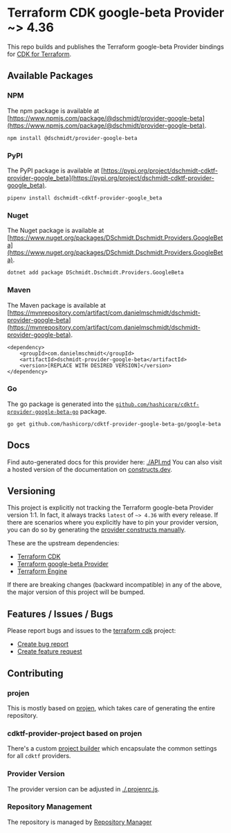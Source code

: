 # Terraform CDK google-beta Provider ~> 4.36

This repo builds and publishes the Terraform google-beta Provider bindings for [CDK for Terraform](https://cdk.tf).

## Available Packages

### NPM

The npm package is available at [https://www.npmjs.com/package/@dschmidt/provider-google-beta](https://www.npmjs.com/package/@dschmidt/provider-google-beta).

`npm install @dschmidt/provider-google-beta`

### PyPI

The PyPI package is available at [https://pypi.org/project/dschmidt-cdktf-provider-google_beta](https://pypi.org/project/dschmidt-cdktf-provider-google_beta).

`pipenv install dschmidt-cdktf-provider-google_beta`

### Nuget

The Nuget package is available at [https://www.nuget.org/packages/DSchmidt.Dschmidt.Providers.GoogleBeta](https://www.nuget.org/packages/DSchmidt.Dschmidt.Providers.GoogleBeta).

`dotnet add package DSchmidt.Dschmidt.Providers.GoogleBeta`

### Maven

The Maven package is available at [https://mvnrepository.com/artifact/com.danielmschmidt/dschmidt-provider-google-beta](https://mvnrepository.com/artifact/com.danielmschmidt/dschmidt-provider-google-beta).

```
<dependency>
    <groupId>com.danielmschmidt</groupId>
    <artifactId>dschmidt-provider-google-beta</artifactId>
    <version>[REPLACE WITH DESIRED VERSION]</version>
</dependency>
```

### Go

The go package is generated into the [`github.com/hashicorp/cdktf-provider-google-beta-go`](https://github.com/hashicorp/cdktf-provider-google-beta-go) package.

`go get github.com/hashicorp/cdktf-provider-google-beta-go/google-beta`

## Docs

Find auto-generated docs for this provider here: [./API.md](./API.md)
You can also visit a hosted version of the documentation on [constructs.dev](https://constructs.dev/packages/@cdktf/provider-google-beta).

## Versioning

This project is explicitly not tracking the Terraform google-beta Provider version 1:1. In fact, it always tracks `latest` of `~> 4.36` with every release. If there are scenarios where you explicitly have to pin your provider version, you can do so by generating the [provider constructs manually](https://cdk.tf/imports).

These are the upstream dependencies:

* [Terraform CDK](https://cdk.tf)
* [Terraform google-beta Provider](https://github.com/terraform-providers/terraform-provider-google-beta)
* [Terraform Engine](https://terraform.io)

If there are breaking changes (backward incompatible) in any of the above, the major version of this project will be bumped.

## Features / Issues / Bugs

Please report bugs and issues to the [terraform cdk](https://cdk.tf) project:

* [Create bug report](https://cdk.tf/bug)
* [Create feature request](https://cdk.tf/feature)

## Contributing

### projen

This is mostly based on [projen](https://github.com/eladb/projen), which takes care of generating the entire repository.

### cdktf-provider-project based on projen

There's a custom [project builder](https://github.com/hashicorp/cdktf-provider-project) which encapsulate the common settings for all `cdktf` providers.

### Provider Version

The provider version can be adjusted in [./.projenrc.js](./.projenrc.js).

### Repository Management

The repository is managed by [Repository Manager](https://github.com/hashicorp/cdktf-repository-manager/)
